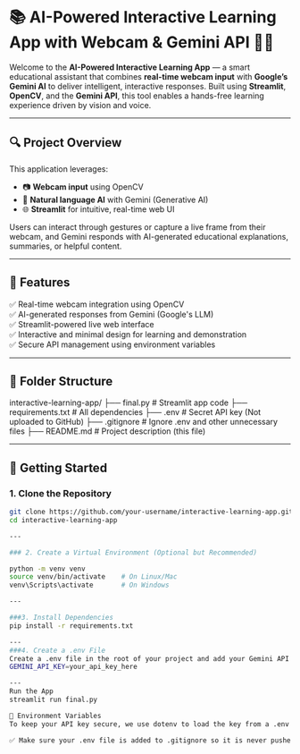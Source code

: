# 📚 AI-Powered Interactive Learning App with Webcam & Gemini API 🤖🎥

Welcome to the **AI-Powered Interactive Learning App** — a smart educational assistant that combines **real-time webcam input** with **Google’s Gemini AI** to deliver intelligent, interactive responses. Built using **Streamlit**, **OpenCV**, and the **Gemini API**, this tool enables a hands-free learning experience driven by vision and voice.

---

## 🔍 Project Overview

This application leverages:
- 📷 **Webcam input** using OpenCV
- 🧠 **Natural language AI** with Gemini (Generative AI)
- 🌐 **Streamlit** for intuitive, real-time web UI

Users can interact through gestures or capture a live frame from their webcam, and Gemini responds with AI-generated educational explanations, summaries, or helpful content.

---

## 🎯 Features

✅ Real-time webcam integration using OpenCV  
✅ AI-generated responses from Gemini (Google's LLM)  
✅ Streamlit-powered live web interface  
✅ Interactive and minimal design for learning and demonstration  
✅ Secure API management using environment variables  

---

## 📂 Folder Structure

interactive-learning-app/
├── final.py # Streamlit app code
├── requirements.txt # All dependencies
├── .env # Secret API key (Not uploaded to GitHub)
├── .gitignore # Ignore .env and other unnecessary files
├── README.md # Project description (this file)


---

## 🚀 Getting Started

### 1. Clone the Repository

```bash
git clone https://github.com/your-username/interactive-learning-app.git
cd interactive-learning-app

---

### 2. Create a Virtual Environment (Optional but Recommended)

python -m venv venv
source venv/bin/activate    # On Linux/Mac
venv\Scripts\activate       # On Windows

---

###3. Install Dependencies
pip install -r requirements.txt

---
###4. Create a .env File
Create a .env file in the root of your project and add your Gemini API key:
GEMINI_API_KEY=your_api_key_here

---
Run the App
streamlit run final.py

🔐 Environment Variables
To keep your API key secure, we use dotenv to load the key from a .env file.

✅ Make sure your .env file is added to .gitignore so it is never pushed to GitHub.
